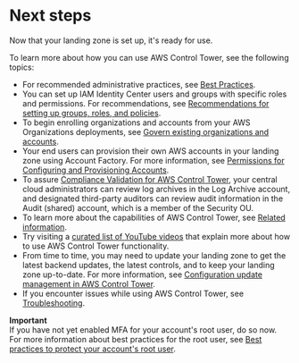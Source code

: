 # Next steps<a name="getting-started-next"></a>

Now that your landing zone is set up, it's ready for use\.

To learn more about how you can use AWS Control Tower, see the following topics:
+ For recommended administrative practices, see [Best Practices](https://docs.aws.amazon.com/controltower/latest/userguide/best-practices.html)\.
+ You can set up IAM Identity Center users and groups with specific roles and permissions\. For recommendations, see [Recommendations for setting up groups, roles, and policies](roles-recommendations.md)\.
+ To begin enrolling organizations and accounts from your AWS Organizations deployments, see [Govern existing organizations and accounts](https://docs.aws.amazon.com/controltower/latest/userguide/importing-existing.html)\.
+ Your end users can provision their own AWS accounts in your landing zone using Account Factory\. For more information, see [Permissions for Configuring and Provisioning Accounts](account-factory.md#configure-provision-new-account)\.
+ To assure [Compliance Validation for AWS Control Tower](compliance-program-info.md), your central cloud administrators can review log archives in the Log Archive account, and designated third\-party auditors can review audit information in the Audit \(shared\) account, which is a member of the Security OU\. 
+ To learn more about the capabilities of AWS Control Tower, see [Related information](https://docs.aws.amazon.com/controltower/latest/userguide/related-information.html)\.
+ Try visiting a [curated list of YouTube videos](https://www.youtube.com/playlist?list=PLhr1KZpdzukdS9skEXbY0z67F-wrcpbjm) that explain more about how to use AWS Control Tower functionality\. 
+ From time to time, you may need to update your landing zone to get the latest backend updates, the latest controls, and to keep your landing zone up\-to\-date\. For more information, see [Configuration update management in AWS Control Tower](configuration-updates.md)\.
+ If you encounter issues while using AWS Control Tower, see [Troubleshooting](troubleshooting.md)\.

**Important**  
If you have not yet enabled MFA for your account's root user, do so now\. For more information about best practices for the root user, see [Best practices to protect your account's root user](https://docs.aws.amazon.com/accounts/latest/reference/best-practices-root-user.html#bp-root-limit-tasks)\.